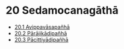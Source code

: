 # 20 Sedamocanagāthā

* [20.1 Avippavāsapañhā](20/20.1.md)
* [20.2 Pārājikādipañhā](20/20.2.md)
* [20.3 Pācittiyādipañhā](20/20.3.md)
